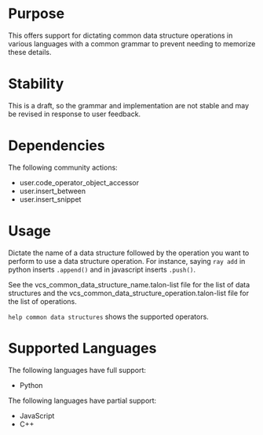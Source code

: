 # Purpose

This offers support for dictating common data structure operations in various languages with a common grammar to prevent needing to memorize these details.

# Stability
This is a draft, so the grammar and implementation are not stable and may be revised in response to user feedback.

# Dependencies
The following community actions:
- user.code_operator_object_accessor
- user.insert_between
- user.insert_snippet

# Usage
Dictate the name of a data structure followed by the operation you want to perform to use a data structure operation. For instance, saying `ray add` in python inserts `.append()` and in javascript inserts `.push()`.

See the vcs_common_data_structure_name.talon-list file for the list of data structures and the vcs_common_data_structure_operation.talon-list file for the list of operations.

`help common data structures` shows the supported operators. 

# Supported Languages
The following languages have full support:
- Python

The following languages have partial support:
- JavaScript
- C++